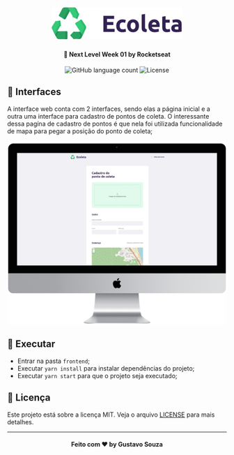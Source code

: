 <h1 align="center">
    <img alt="Ecoleta" width="300px" src="../.github/logo.svg" />
</h1>

<h4 align="center">
  🚀 Next Level Week 01 by Rocketseat
</h4>

<p align="center">
  <img alt="GitHub language count" src="https://img.shields.io/github/languages/count/guuhx97/ecoleta">
  <img alt="License" src="https://img.shields.io/badge/license-MIT-brightgreen">
</p>

## 📱 Interfaces

A interface web conta com 2 interfaces, sendo elas a página inicial e a outra uma interface para cadastro de pontos de coleta. O interessante dessa pagína de cadastro de pontos é que nela foi utilizada funcionalidade de mapa para pegar a posição do ponto de coleta;

<div align="center">
    <img alt="Ecoleta" width="500px" src="../.github/frontend-interface.png" />
</div>

## 🔄 Executar

- Entrar na pasta `frontend`;
- Executar `yarn install` para instalar dependências do projeto;
- Executar `yarn start` para que o projeto seja executado;

## 📝 Licença

Este projeto está sobre a licença MIT. Veja o arquivo [LICENSE](../LICENSE.md) para mais detalhes.

---

<h4 align="center">
  Feito com ❤️ by Gustavo Souza
</h4>
